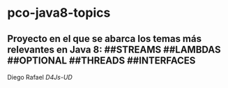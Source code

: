 # pco-java8-topics
Proyecto en el que se abarca los temas más relevantes en Java 8:
##STREAMS
##LAMBDAS
##OPTIONAL
##THREADS
##INTERFACES
------
Diego Rafael *D4Js-UD*
